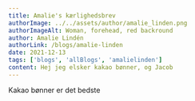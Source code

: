 ```yaml
---
title: Amalie's kærlighedsbrev
authorImage: ../../assets/author/amalie_linden.png
authorImageAlt: Woman, forehead, red backround
author: Amalie Lindén
authorLink: /blogs/amalie-linden
date: 2021-12-13
tags: ['blogs', 'allBlogs', 'amalielinden']
content: Hej jeg elsker kakao bønner, og Jacob
---
```

Kakao bønner er det bedste